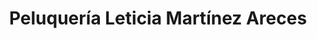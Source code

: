 ---
title: "Peluquería Leticia Martínez Areces"
url: /grado-grau/peluqueria-leticia-martinez-areces/
shop: Friseur
---